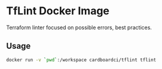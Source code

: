# TfLint Docker Image

Terraform linter focused on possible errors, best practices.

## Usage

```bash
docker run -v `pwd`:/workspace cardboardci/tflint tflint
```
